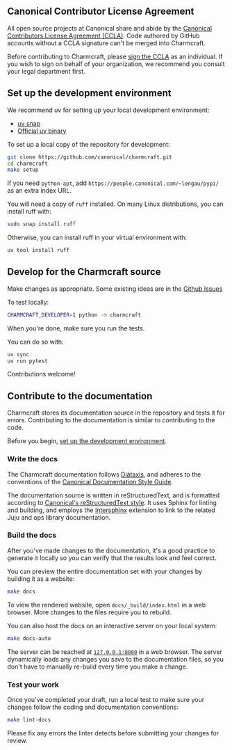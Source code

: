 ## Canonical Contributor License Agreement

All open source projects at Canonical share and abide by the [Canonical Contributors License Agreement (CCLA)](https://ubuntu.com/legal/contributors). Code authored by GitHub accounts without a CCLA signature can't be merged into Charmcraft.

Before contributing to Charmcraft, please [sign the CCLA](https://ubuntu.com/legal/contributors/agreement) as an individual. If you wish to sign on behalf of your organization, we recommend you consult your legal department first.


## Set up the development environment

We recommend uv for setting up your local development environment:

- [uv snap](https://snapcraft.io/astral-uv)
- [Official uv binary](https://docs.astral.sh/uv/getting-started/installation/)

To set up a local copy of the repository for development:

```bash
git clone https://github.com/canonical/charmcraft.git
cd charmcraft
make setup
```

If you need `python-apt`, add `https://people.canonical.com/~lengau/pypi/` as an
extra index URL.

You will need a copy of `ruff` installed. On many Linux distributions, you
can install ruff with:

```bash
sudo snap install ruff
```

Otherwise, you can install ruff in your virtual environment with:

```bash
uv tool install ruff
```


## Develop for the Charmcraft source

Make changes as appropriate. Some existing ideas are in the
[Github Issues](https://github.com/canonical/charmcraft/issues)

To test locally:

```bash
CHARMCRAFT_DEVELOPER=1 python -m charmcraft
```

When you're done, make sure you run the tests.

You can do so with:

```bash
uv sync
uv run pytest
```

Contributions welcome!


## Contribute to the documentation

Charmcraft stores its documentation source in the repository and tests it for errors.
Contributing to the documentation is similar to contributing to the code.

Before you begin, [set up the development
environment](#set-up-the-development-environment).


### Write the docs

The Charmcraft documentation follows [Diátaxis](https://diataxis.fr), and adheres to the
conventions of the [Canonical Documentation Style
Guide](https://docs.ubuntu.com/styleguide/en).

The documentation source is written in reStructuredText, and is formatted according to
[Canonical's reStructuredText
style](https://canonical-documentation-with-sphinx-and-readthedocscom.readthedocs-hosted.com/style-guide).
It uses Sphinx for linting and building, and employs the
[Intersphinx](https://www.sphinx-doc.org/en/master/usage/extensions/intersphinx.html)
extension to link to the related Juju and ops library documentation.


### Build the docs

After you've made changes to the documentation, it's a good practice to generate it
locally so you can verify that the results look and feel correct.

You can preview the entire documentation set with your changes by building it as a
website:

```bash
make docs
```

To view the rendered website, open `docs/_build/index.html` in a web browser. More
changes to the files require you to rebuild.

You can also host the docs on an interactive server on your local system:

```bash
make docs-auto
```

The server can be reached at [`127.0.0.1:8080`](http://127.0.0.1:8080) in a web browser.
The server dynamically loads any changes you save to the documentation files, so you
don't have to manually re-build every time you make a change.


### Test your work

Once you've completed your draft, run a local test to make sure your changes follow the
coding and documentation conventions:

```bash
make lint-docs
```

Please fix any errors the linter detects before submitting your changes for review.
